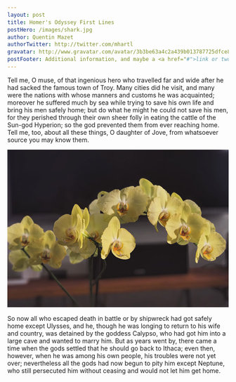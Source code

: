 ```yaml
---
layout: post
title: Homer's Odyssey First Lines
postHero: /images/shark.jpg
author: Quentin Mazet
authorTwitter: http://twitter.com/mhartl
gravatar: http://www.gravatar.com/avatar/3b3be63a4c2a439b013787725dfce802?d=identicon
postFooter: Additional information, and maybe a <a href="#">link or two</a>
---
```


Tell me, O muse, of that ingenious hero who travelled far and wide after he had sacked the famous town of Troy. Many cities did he visit, and many were the nations with whose manners and customs he was acquainted; moreover he suffered much by sea while trying to save his own life and bring his men safely home; but do what he might he could not save his men, for they perished through their own sheer folly in eating the cattle of the Sun-god Hyperion; so the god prevented them from ever reaching home. Tell me, too, about all these things, O daughter of Jove, from whatsoever source you may know them.

<img class="pull-left img-blog" src="/images/small/slide1.jpg"
     alt="flower">

So now all who escaped death in battle or by shipwreck had got safely home except Ulysses, and he, though he was longing to return to his wife and country, was detained by the goddess Calypso, who had got him into a large cave and wanted to marry him. But as years went by, there came a time when the gods settled that he should go back to Ithaca; even then, however, when he was among his own people, his troubles were not yet over; nevertheless all the gods had now begun to pity him except Neptune, who still persecuted him without ceasing and would not let him get home.





